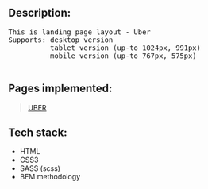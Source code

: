 <h2>Description:</h2>

<pre>This is landing page layout - Uber
Supports: desktop version
          tablet version (up-to 1024px, 991px)
          mobile version (up-to 767px, 575px)
        
</pre>

<h2>Pages implemented:</h2>

> [UBER](https://eposha.github.io/uber/)


>
<h2>Tech stack:</h2>

* HTML
* CSS3
* SASS (scss)
* BEM methodology



